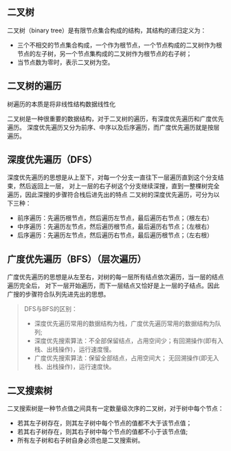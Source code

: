 ## 二叉树
二叉树（binary tree）是有限节点集合构成的结构，其结构的递归定义为：
* 三个不相交的节点集合构成，一个作为根节点，一个节点构成的二叉树作为根节点的左子树，另一个节点集构成的二叉树作为根节点的右子树；
* 当节点数为零时，表示二叉树为空。

## 二叉树的遍历
树遍历的本质是将非线性结构数据线性化

二叉树是一种很重要的数据结构，对于二叉树的遍历，有深度优先遍历和广度优先遍历。
深度优先遍历又分为前序、中序以及后序遍历，而广度优先遍历就是按层遍历。

## 深度优先遍历（DFS）
深度优先遍历的思想是从上至下，对每一个分支一直往下一层遍历直到这个分支结束，然后返回上一层，
对上一层的右子树这个分支继续深搜，直到一整棵树完全遍历，因此深搜的步骤符合栈后进先出的特点
二叉树的深度优先遍历，可分为以下三种：
* 前序遍历：先遍历根节点，然后遍历左节点，最后遍历右节点；（根左右）
* 中序遍历：先遍历左节点，然后遍历根节点，最后遍历右节点；（左根右）
* 后序遍历：先遍历左节点，然后遍历右节点，最后遍历根节点；（左右根）

## 广度优先遍历（BFS）（层次遍历）
广度优先遍历的思想是从左至右，对树的每一层所有结点依次遍历，当一层的结点遍历完全后，
对下一层开始遍历，而下一层结点又恰好是上一层的子结点。因此广搜的步骤符合队列先进先出的思想。

> DFS与BFS的区别：
> * 深度优先遍历常用的数据结构为栈，广度优先遍历常用的数据结构为队列;
> * 深度优先搜索算法：不全部保留结点，占用空间少；有回溯操作(即有入栈、出栈操作)，运行速度慢。
> * 广度优先搜索算法：保留全部结点，占用空间大； 无回溯操作(即无入栈、出栈操作)，运行速度快。

## 二叉搜索树
二叉搜索树是一种节点值之间具有一定数量级次序的二叉树，对于树中每个节点：
* 若其左子树存在，则其左子树中每个节点的值都不大于该节点值；
* 若其右子树存在，则其右子树中每个节点的值都不小于该节点值;
* 所有左子树和右子树自身必须也是二叉搜索树。


